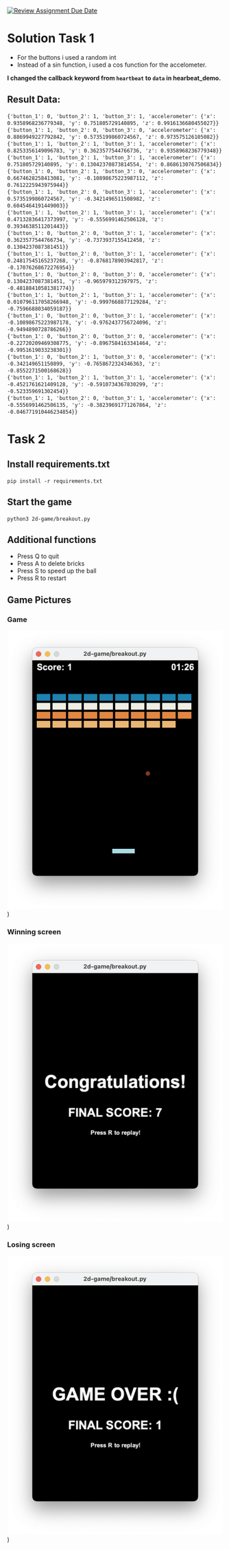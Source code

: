 [![Review Assignment Due Date](https://classroom.github.com/assets/deadline-readme-button-24ddc0f5d75046c5622901739e7c5dd533143b0c8e959d652212380cedb1ea36.svg)](https://classroom.github.com/a/kngN8axl)


# Solution Task 1

- For the buttons i used a random int
- Instead of a sin function, i used a cos function for the accelometer.

**I changed the callback keyword from `heartbeat` to `data` in hearbeat_demo.**

## Result Data:
```
{'button_1': 0, 'button_2': 1, 'button_3': 1, 'accelerometer': {'x': 0.9358968236779348, 'y': 0.751805729140895, 'z': 0.9916136680455027}}
{'button_1': 1, 'button_2': 0, 'button_3': 0, 'accelerometer': {'x': 0.8869949227792842, 'y': 0.5735199860724567, 'z': 0.973575126105082}}
{'button_1': 1, 'button_2': 1, 'button_3': 1, 'accelerometer': {'x': 0.8253356149096783, 'y': 0.3623577544766736, 'z': 0.9358968236779348}}
{'button_1': 1, 'button_2': 1, 'button_3': 1, 'accelerometer': {'x': 0.751805729140895, 'y': 0.13042370873814554, 'z': 0.8686130767506834}}
{'button_1': 0, 'button_2': 1, 'button_3': 0, 'accelerometer': {'x': 0.6674628258413081, 'y': -0.10898675223987112, 'z': 0.7612225943975944}}
{'button_1': 1, 'button_2': 0, 'button_3': 1, 'accelerometer': {'x': 0.5735199860724567, 'y': -0.3421496511508982, 'z': 0.6045464191449003}}
{'button_1': 1, 'button_2': 1, 'button_3': 1, 'accelerometer': {'x': 0.47132836417373997, 'y': -0.5556991462506128, 'z': 0.3934638511201443}}
{'button_1': 0, 'button_2': 0, 'button_3': 1, 'accelerometer': {'x': 0.3623577544766734, 'y': -0.7373937155412458, 'z': 0.1304237087381451}}
{'button_1': 1, 'button_2': 0, 'button_3': 1, 'accelerometer': {'x': 0.24817545165237268, 'y': -0.8768178903942817, 'z': -0.17076268672276954}}
{'button_1': 0, 'button_2': 0, 'button_3': 0, 'accelerometer': {'x': 0.1304237087381451, 'y': -0.965979312397975, 'z': -0.48188410581381774}}
{'button_1': 1, 'button_2': 1, 'button_3': 1, 'accelerometer': {'x': 0.010796117058266948, 'y': -0.9997668877129284, 'z': -0.7596688034059187}}
{'button_1': 0, 'button_2': 0, 'button_3': 1, 'accelerometer': {'x': -0.10898675223987178, 'y': -0.9762437756724096, 'z': -0.9494890728786266}}
{'button_1': 0, 'button_2': 0, 'button_3': 0, 'accelerometer': {'x': -0.22720209469308775, 'y': -0.8967584163341464, 'z': -0.9951619033238301}}
{'button_1': 0, 'button_2': 1, 'button_3': 0, 'accelerometer': {'x': -0.342149651150899, 'y': -0.7658672324346363, 'z': -0.8552271500168628}}
{'button_1': 1, 'button_2': 1, 'button_3': 1, 'accelerometer': {'x': -0.4521761621409128, 'y': -0.5910734367830299, 'z': -0.523359691302454}}
{'button_1': 1, 'button_2': 0, 'button_3': 1, 'accelerometer': {'x': -0.5556991462506135, 'y': -0.38239691771267864, 'z': -0.046771910446234854}}
```

# Task 2 

## Install requirements.txt
```
pip install -r requirements.txt
```

## Start the game
```
python3 2d-game/breakout.py
```

## Additional functions
- Press Q to quit
- Press A to delete bricks
- Press S to speed up the ball
- Press R to restart

## Game Pictures

### Game
![Game](/pictures/breakout.png))

### Winning screen
![Win](/pictures/congratulations.png))

### Losing screen
![Lost](/pictures/game_over.png))


